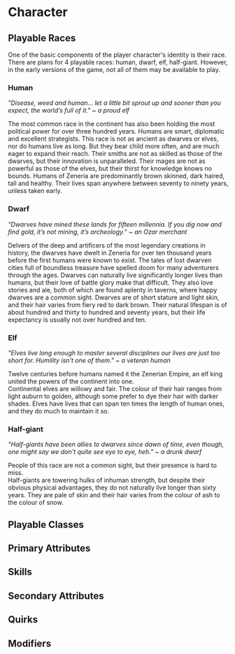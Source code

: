 # Character

## Playable Races

One of the basic components of the player character's identity is their race. There are plans for 4 playable races: human, dwarf, elf, half-giant. However, in the early versions of the game, not all of them may be available to play.

### Human

_"Disease, weed and human… let a little bit sprout up and sooner than you expect, the world’s full of it." ~ a proud elf_

The most common race in the continent has also been holding the most political power for over three hundred years. Humans are smart, diplomatic and excellent strategists. This race is not as ancient as dwarves or elves, nor do humans live as long. But they bear child more often, and are much eager to expand their reach. Their smiths are not as skilled as those of the dwarves, but their innovation is unparalleled. Their mages are not as powerful as those of the elves, but their thirst for knowledge knows no bounds. Humans of Zeneria are predominantly brown skinned, dark haired, tall and healthy. Their lives span anywhere between seventy to ninety years, unless taken early.

### Dwarf

_"Dwarves have mined these lands for fifteen millennia. If you dig now and find gold, it’s not mining, it’s archeology." ~ an Ozar merchant_

Delvers of the deep and artificers of the most legendary creations in history, the dwarves have dwelt in Zeneria for over ten thousand years before the first humans were known to exist. The tales of lost dwarven cities full of boundless treasure have spelled doom for many adventurers through the ages. Dwarves can naturally live significantly longer lives than humans, but their love of battle glory make that difficult. They also love stories and ale, both of which are found aplenty in taverns, where happy dwarves are a common sight. Dwarves are of short stature and light skin, and their hair varies from fiery red to dark brown. Their natural lifespan is of about hundred and thirty to hundred and seventy years, but their life expectancy is usually not over hundred and ten.

### Elf

_"Elves live long enough to master several disciplines our lives are just too short for. Humility isn't one of them." ~ a veteran human_

Twelve centuries before humans named it the Zenerian Empire, an elf king united the powers of the continent into one. \
Continental elves are willowy and fair. The colour of their hair ranges from light auburn to golden, although some prefer to dye their hair with darker shades. Elves have lives that can span ten times the length of human ones, and they do much to maintain it so.

### Half-giant

_"Half-giants have been allies to dwarves since dawn of time, even though, one might say we don't quite see eye to eye, heh." ~ a drunk dwarf_

People of this race are not a common sight, but their presence is hard to miss. \
Half-giants are towering hulks of inhuman strength, but despite their obvious physical advantages, they do not naturally live longer than sixty years. They are pale of skin and their hair varies from the colour of ash to the colour of snow.

## Playable Classes

## Primary Attributes

## Skills

## Secondary Attributes

## Quirks

## Modifiers
